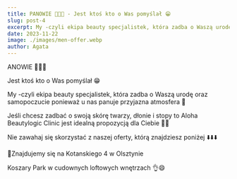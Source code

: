 ```yaml
---
title: PANOWIE 📣📣📣 - Jest ktoś kto o Was pomyślał 😁 
slug: post-4
excerpt: My -czyli ekipa beauty specjalistek, która zadba o Waszą urodę oraz samopoczucie ponieważ u nas panuje przyjazna atmosfera 🤩...
date: 2023-11-22
image: ./images/men-offer.webp
author: Agata
---
```


ANOWIE 📣📣📣

Jest ktoś kto o Was pomyślał 😁 

My -czyli ekipa beauty specjalistek, która zadba o Waszą urodę oraz samopoczucie ponieważ u nas panuje przyjazna atmosfera 🤩

Jeśli chcesz zadbać o swoją skórę twarzy, dłonie i stopy to Aloha Beautylogic Clinic jest idealną propozycją dla Ciebie 💁‍♀️ 

Nie zawahaj się skorzystać z naszej oferty, którą znajdziesz poniżej ⬇️⬇️⬇️

📍Znajdujemy się na Kotanskiego 4 w Olsztynie 

Koszary Park w cudownych loftowych wnętrzach 👌😄